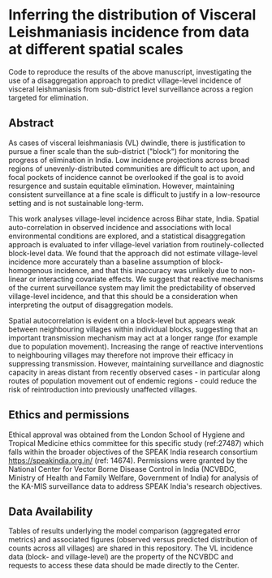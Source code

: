 # Inferring the distribution of Visceral Leishmaniasis incidence from data at different spatial scales

Code to reproduce the results of the above manuscript, investigating the use of a disaggregation approach to predict village-level incidence of visceral leishmaniasis from sub-district level surveillance across a region targeted for elimination. 

## Abstract

As cases of visceral leishmaniasis (VL) dwindle, there is justification to pursue a finer scale than the sub-district ("block") for monitoring the progress of elimination in India. Low incidence projections across broad regions of unevenly-distributed communities are difficult to act upon, and  focal pockets of incidence cannot be overlooked if the goal is to avoid resurgence and sustain equitable elimination. However, maintaining consistent surveillance at a fine scale is difficult to justify in a low-resource setting and is not sustainable long-term. 

This work analyses village-level incidence across Bihar state, India. Spatial auto-correlation in observed incidence and associations with local environmental conditions are explored, and a statistical disaggregation approach is evaluated to infer village-level variation from routinely-collected block-level data. We found that the approach did not estimate village-level incidence more accurately than a baseline assumption of block-homogenous incidence, and that this inaccuracy was unlikely due to non-linear or interacting covariate effects. We suggest that reactive mechanisms of the current surveillance system may limit the predictability of observed village-level incidence, and that this should be a consideration when interpreting the output of disaggregation models. 

Spatial autocorrelation is evident on a block-level but appears weak between neighbouring villages within individual blocks, suggesting that an important transmission mechanism may act at a longer range (for example due to population movement). Increasing the range of reactive interventions to neighbouring villages may therefore not improve their efficacy in suppressing transmission. However, maintaining surveillance and diagnostic capacity in areas distant from recently observed cases - in particular along routes of population movement out of endemic regions - could reduce the risk of reintroduction into previously unaffected villages.

## Ethics and permissions

Ethical approval was obtained from the London School of Hygiene and Tropical Medicine ethics committee for this specific study (ref:27487) which falls within the broader objectives of the SPEAK India research consortium https://speakindia.org.in/ (ref: 14674). Permissions were granted by the National Center for Vector Borne Disease Control in India (NCVBDC, Ministry of Health and Family Welfare, Government of India) for analysis of the KA-MIS surveillance data to address SPEAK India's research objectives.

## Data Availability

Tables of results underlying the model comparison (aggregated error metrics) and associated figures (observed versus predicted distribution of counts across all villages) are shared in this repository. The VL incidence data (block- and village-level) are the property of the NCVBDC and requests to access these data should be made directly to the Center. 
